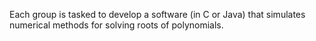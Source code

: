Each group is tasked to develop a software (in C or Java) that simulates numerical methods for solving roots of polynomials.